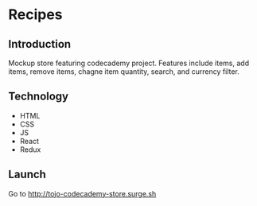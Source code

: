 # Recipes

## Introduction

Mockup store featuring codecademy project. Features include items, add items, remove items, chagne item quantity, search, and currency filter.

## Technology

*   HTML
*   CSS
*   JS
*   React
*   Redux

## Launch

Go to http://tojo-codecademy-store.surge.sh

